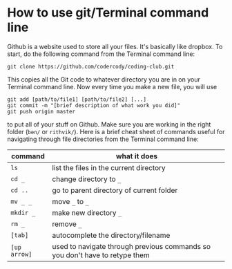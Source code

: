 # How to use git/Terminal command line

Github is a website used to store all your files. It's basically like dropbox. To start, do the following command from the Terminal command line:

```
git clone https://github.com/codercody/coding-club.git
```

This copies all the Git code to whatever directory you are in on your Terminal command line. Now every time you make a new file, you will use

```
git add [path/to/file1] [path/to/file2] [...]
git commit -m "[brief description of what work you did]"
git push origin master
```

to put all of your stuff on Github. Make sure you are working in the right folder (`ben/` or `rithvik/`). Here is a brief cheat sheet of commands useful for navigating through file directories from the Terminal command line:

|command|what it does|
|-------|------------|
|`ls`   |list the files in the current directory|
|`cd _` |change directory to `_`|
|`cd ..`|go to parent directory of current folder|
|`mv _ _`|move `_` to `_`|
|`mkdir _`|make new directory `_`|
|`rm _` |remove `_`|
|`[tab]`|autocomplete the directory/filename|
|`[up arrow]`|used to navigate through previous commands so you don't have to retype them|

